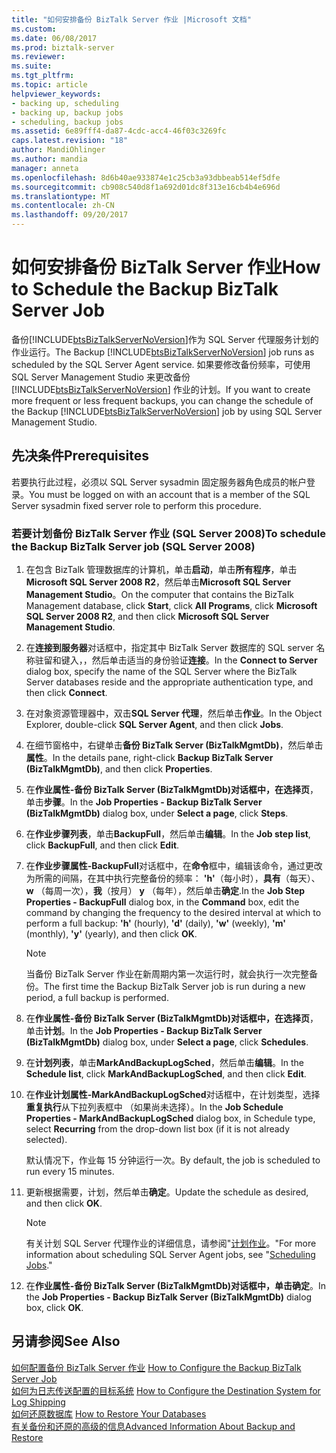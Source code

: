 ```yaml
---
title: "如何安排备份 BizTalk Server 作业 |Microsoft 文档"
ms.custom: 
ms.date: 06/08/2017
ms.prod: biztalk-server
ms.reviewer: 
ms.suite: 
ms.tgt_pltfrm: 
ms.topic: article
helpviewer_keywords:
- backing up, scheduling
- backing up, backup jobs
- scheduling, backup jobs
ms.assetid: 6e89fff4-da87-4cdc-acc4-46f03c3269fc
caps.latest.revision: "18"
author: MandiOhlinger
ms.author: mandia
manager: anneta
ms.openlocfilehash: 8d6b40ae933874e1c25cb3a93dbbeab514ef5dfe
ms.sourcegitcommit: cb908c540d8f1a692d01dc8f313e16cb4b4e696d
ms.translationtype: MT
ms.contentlocale: zh-CN
ms.lasthandoff: 09/20/2017
---
```

# <a name="how-to-schedule-the-backup-biztalk-server-job"></a><span data-ttu-id="a1627-102">如何安排备份 BizTalk Server 作业</span><span class="sxs-lookup"><span data-stu-id="a1627-102">How to Schedule the Backup BizTalk Server Job</span></span>
<span data-ttu-id="a1627-103">备份[!INCLUDE[btsBizTalkServerNoVersion](../includes/btsbiztalkservernoversion-md.md)]作为 SQL Server 代理服务计划的作业运行。</span><span class="sxs-lookup"><span data-stu-id="a1627-103">The Backup [!INCLUDE[btsBizTalkServerNoVersion](../includes/btsbiztalkservernoversion-md.md)] job runs as scheduled by the SQL Server Agent service.</span></span> <span data-ttu-id="a1627-104">如果要修改备份频率，可使用 SQL Server Management Studio 来更改备份 [!INCLUDE[btsBizTalkServerNoVersion](../includes/btsbiztalkservernoversion-md.md)] 作业的计划。</span><span class="sxs-lookup"><span data-stu-id="a1627-104">If you want to create more frequent or less frequent backups, you can change the schedule of the Backup [!INCLUDE[btsBizTalkServerNoVersion](../includes/btsbiztalkservernoversion-md.md)] job by using SQL Server Management Studio.</span></span>  
  
## <a name="prerequisites"></a><span data-ttu-id="a1627-105">先决条件</span><span class="sxs-lookup"><span data-stu-id="a1627-105">Prerequisites</span></span>  
 <span data-ttu-id="a1627-106">若要执行此过程，必须以 SQL Server sysadmin 固定服务器角色成员的帐户登录。</span><span class="sxs-lookup"><span data-stu-id="a1627-106">You must be logged on with an account that is a member of the SQL Server sysadmin fixed server role to perform this procedure.</span></span>  
  
### <a name="to-schedule-the-backup-biztalk-server-job-sql-server-2008"></a><span data-ttu-id="a1627-107">若要计划备份 BizTalk Server 作业 (SQL Server 2008)</span><span class="sxs-lookup"><span data-stu-id="a1627-107">To schedule the Backup BizTalk Server job (SQL Server 2008)</span></span>  
  
1.  <span data-ttu-id="a1627-108">在包含 BizTalk 管理数据库的计算机，单击**启动**，单击**所有程序**，单击**Microsoft SQL Server 2008 R2**，然后单击**Microsoft SQL Server Management Studio**。</span><span class="sxs-lookup"><span data-stu-id="a1627-108">On the computer that contains the BizTalk Management database, click **Start**, click **All Programs**, click **Microsoft SQL Server 2008 R2**, and then click **Microsoft SQL Server Management Studio**.</span></span>  
  
2.  <span data-ttu-id="a1627-109">在**连接到服务器**对话框中，指定其中 BizTalk Server 数据库的 SQL server 名称驻留和键入，，然后单击适当的身份验证**连接**。</span><span class="sxs-lookup"><span data-stu-id="a1627-109">In the **Connect to Server** dialog box, specify the name of the SQL Server where the BizTalk Server databases reside and the appropriate authentication type, and then click **Connect**.</span></span>  
  
3.  <span data-ttu-id="a1627-110">在对象资源管理器中，双击**SQL Server 代理**，然后单击**作业**。</span><span class="sxs-lookup"><span data-stu-id="a1627-110">In the Object Explorer, double-click **SQL Server Agent**, and then click **Jobs**.</span></span>  
  
4.  <span data-ttu-id="a1627-111">在细节窗格中，右键单击**备份 BizTalk Server (BizTalkMgmtDb)**，然后单击**属性**。</span><span class="sxs-lookup"><span data-stu-id="a1627-111">In the details pane, right-click **Backup BizTalk Server (BizTalkMgmtDb)**, and then click **Properties**.</span></span>  
  
5.  <span data-ttu-id="a1627-112">在**作业属性-备份 BizTalk Server (BizTalkMgmtDb)**对话框中，在**选择页**，单击**步骤**。</span><span class="sxs-lookup"><span data-stu-id="a1627-112">In the **Job Properties - Backup BizTalk Server (BizTalkMgmtDb)** dialog box, under **Select a page**, click **Steps**.</span></span>  
  
6.  <span data-ttu-id="a1627-113">在**作业步骤列表**，单击**BackupFull**，然后单击**编辑**。</span><span class="sxs-lookup"><span data-stu-id="a1627-113">In the **Job step list**, click **BackupFull**, and then click **Edit**.</span></span>  
  
7.  <span data-ttu-id="a1627-114">在**作业步骤属性-BackupFull**对话框中，在**命令**框中，编辑该命令，通过更改为所需的间隔，在其中执行完整备份的频率： **'h'**（每小时），**具有**（每天）、 **w** （每周一次），**我**（按月） **y** （每年），然后单击**确定**.</span><span class="sxs-lookup"><span data-stu-id="a1627-114">In the **Job Step Properties - BackupFull** dialog box, in the **Command** box, edit the command by changing the frequency to the desired interval at which to perform a full backup: **'h'** (hourly), **'d'** (daily), **'w'** (weekly), **'m'** (monthly), **'y'** (yearly), and then click **OK**.</span></span>  
  
    > [!NOTE]
    >  <span data-ttu-id="a1627-115">当备份 BizTalk Server 作业在新周期内第一次运行时，就会执行一次完整备份。</span><span class="sxs-lookup"><span data-stu-id="a1627-115">The first time the Backup BizTalk Server job is run during a new period, a full backup is performed.</span></span>  
  
8.  <span data-ttu-id="a1627-116">在**作业属性-备份 BizTalk Server (BizTalkMgmtDb)**对话框中，在**选择页**，单击**计划**。</span><span class="sxs-lookup"><span data-stu-id="a1627-116">In the **Job Properties - Backup BizTalk Server (BizTalkMgmtDb)** dialog box, under **Select a page**, click **Schedules**.</span></span>  
  
9. <span data-ttu-id="a1627-117">在**计划列表**，单击**MarkAndBackupLogSched**，然后单击**编辑**。</span><span class="sxs-lookup"><span data-stu-id="a1627-117">In the **Schedule list**, click **MarkAndBackupLogSched**, and then click **Edit**.</span></span>  
  
10. <span data-ttu-id="a1627-118">在**作业计划属性-MarkAndBackupLogSched**对话框中，在计划类型，选择**重复执行**从下拉列表框中 （如果尚未选择）。</span><span class="sxs-lookup"><span data-stu-id="a1627-118">In the **Job Schedule Properties - MarkAndBackupLogSched** dialog box, in Schedule type, select **Recurring** from the drop-down list box (if it is not already selected).</span></span>  
  
     <span data-ttu-id="a1627-119">默认情况下，作业每 15 分钟运行一次。</span><span class="sxs-lookup"><span data-stu-id="a1627-119">By default, the job is scheduled to run every 15 minutes.</span></span>  
  
11. <span data-ttu-id="a1627-120">更新根据需要，计划，然后单击**确定**。</span><span class="sxs-lookup"><span data-stu-id="a1627-120">Update the schedule as desired, and then click **OK**.</span></span>  
  
    > [!NOTE]
    >  <span data-ttu-id="a1627-121">有关计划 SQL Server 代理作业的详细信息，请参阅"[计划作业](http://go.microsoft.com/fwlink/?LinkId=195887)。"</span><span class="sxs-lookup"><span data-stu-id="a1627-121">For more information about scheduling SQL Server Agent jobs, see "[Scheduling Jobs](http://go.microsoft.com/fwlink/?LinkId=195887)."</span></span>  
  
12. <span data-ttu-id="a1627-122">在**作业属性-备份 BizTalk Server (BizTalkMgmtDb)**对话框中，单击**确定**。</span><span class="sxs-lookup"><span data-stu-id="a1627-122">In the **Job Properties - Backup BizTalk Server (BizTalkMgmtDb)** dialog box, click **OK**.</span></span>  
  
## <a name="see-also"></a><span data-ttu-id="a1627-123">另请参阅</span><span class="sxs-lookup"><span data-stu-id="a1627-123">See Also</span></span>  
 <span data-ttu-id="a1627-124">[如何配置备份 BizTalk Server 作业](../core/how-to-configure-the-backup-biztalk-server-job.md) </span><span class="sxs-lookup"><span data-stu-id="a1627-124">[How to Configure the Backup BizTalk Server Job](../core/how-to-configure-the-backup-biztalk-server-job.md) </span></span>  
 <span data-ttu-id="a1627-125">[如何为日志传送配置的目标系统](../core/how-to-configure-the-destination-system-for-log-shipping.md) </span><span class="sxs-lookup"><span data-stu-id="a1627-125">[How to Configure the Destination System for Log Shipping](../core/how-to-configure-the-destination-system-for-log-shipping.md) </span></span>  
 <span data-ttu-id="a1627-126">[如何还原数据库](../core/how-to-restore-your-databases.md) </span><span class="sxs-lookup"><span data-stu-id="a1627-126">[How to Restore Your Databases](../core/how-to-restore-your-databases.md) </span></span>  
 [<span data-ttu-id="a1627-127">有关备份和还原的高级的信息</span><span class="sxs-lookup"><span data-stu-id="a1627-127">Advanced Information About Backup and Restore</span></span>](../core/advanced-information-about-backup-and-restore1.md)